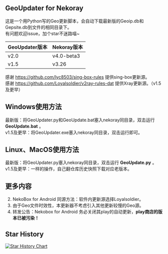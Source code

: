 ## GeoUpdater for Nekoray
这是一个用Python写的Geo更新脚本，会自动下载最新版的Geoip.db和Gepsite.db到文件的相同目录下。<br/>
有问题欢迎issue，加个star不迷路喵~

| GeoUpdater版本|Nekoray版本|
| --- | --- |
|v2.0|v4.0-beta3|
|v1.5|v3.26|

感谢 https://github.com/lyc8503/sing-box-rules 提供sing-box更新源。<br/>
感谢 https://github.com/Loyalsoldier/v2ray-rules-dat 提供Xray更新源。（v1.5及更早）

## Windows使用方法
最新版：将GeoUpdater.py和GeoUpdate.bat塞入nekoray同目录，双击运行 **GeoUpdate.bat** 。<br/>
v1.5及更早：将GeoUpdater.exe塞入nekoray同目录，双击运行即可。

## Linux、MacOS使用方法
最新版：将GeoUpdater.py塞入nekoray同目录，双击运行 **GeoUpdate.py** 。<br/>
v1.5及更早：一样的操作，自己翻仓库历史快照下载对应老版本。

## 更多内容
2. NekoBox for Android 同源方法：软件内更新源选择Loyalsoldier。
3. 由于Geo文件时效性，本更新器不考虑引入其他更新较慢的Geo源。
4. 转发公告：Nekobox for Android 务必关闭其play的自动更新，**play商店的版本已被污染！**

## Star History

[![Star History Chart](https://api.star-history.com/svg?repos=zhangtony239/NekoGeoUpdater&type=Date)](https://star-history.com/#zhangtony239/NekoGeoUpdater&Date)
